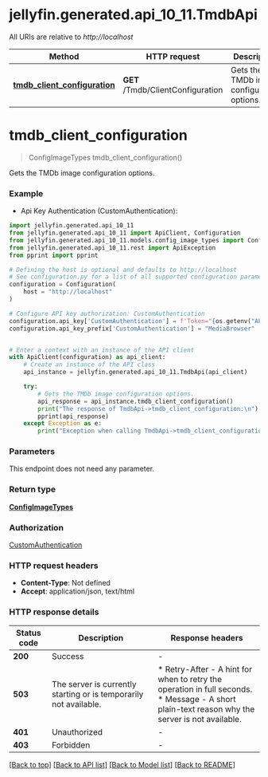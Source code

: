 # jellyfin.generated.api_10_11.TmdbApi

All URIs are relative to *http://localhost*

Method | HTTP request | Description
------------- | ------------- | -------------
[**tmdb_client_configuration**](TmdbApi.md#tmdb_client_configuration) | **GET** /Tmdb/ClientConfiguration | Gets the TMDb image configuration options.


# **tmdb_client_configuration**
> ConfigImageTypes tmdb_client_configuration()

Gets the TMDb image configuration options.

### Example

* Api Key Authentication (CustomAuthentication):

```python
import jellyfin.generated.api_10_11
from jellyfin.generated.api_10_11 import ApiClient, Configuration
from jellyfin.generated.api_10_11.models.config_image_types import ConfigImageTypes
from jellyfin.generated.api_10_11.rest import ApiException
from pprint import pprint

# Defining the host is optional and defaults to http://localhost
# See configuration.py for a list of all supported configuration parameters.
configuration = Configuration(
    host = "http://localhost"
)

# Configure API key authorization: CustomAuthentication
configuration.api_key['CustomAuthentication'] = f'Token="{os.getenv("API_KEY")}"'
configuration.api_key_prefix['CustomAuthentication'] = "MediaBrowser"


# Enter a context with an instance of the API client
with ApiClient(configuration) as api_client:
    # Create an instance of the API class
    api_instance = jellyfin.generated.api_10_11.TmdbApi(api_client)

    try:
        # Gets the TMDb image configuration options.
        api_response = api_instance.tmdb_client_configuration()
        print("The response of TmdbApi->tmdb_client_configuration:\n")
        pprint(api_response)
    except Exception as e:
        print("Exception when calling TmdbApi->tmdb_client_configuration: %s\n" % e)
```



### Parameters

This endpoint does not need any parameter.

### Return type

[**ConfigImageTypes**](ConfigImageTypes.md)

### Authorization

[CustomAuthentication](../README.md#CustomAuthentication)

### HTTP request headers

 - **Content-Type**: Not defined
 - **Accept**: application/json, text/html

### HTTP response details

| Status code | Description | Response headers |
|-------------|-------------|------------------|
**200** | Success |  -  |
**503** | The server is currently starting or is temporarily not available. |  * Retry-After - A hint for when to retry the operation in full seconds. <br>  * Message - A short plain-text reason why the server is not available. <br>  |
**401** | Unauthorized |  -  |
**403** | Forbidden |  -  |

[[Back to top]](#) [[Back to API list]](../README.md#documentation-for-api-endpoints) [[Back to Model list]](../README.md#documentation-for-models) [[Back to README]](../README.md)

